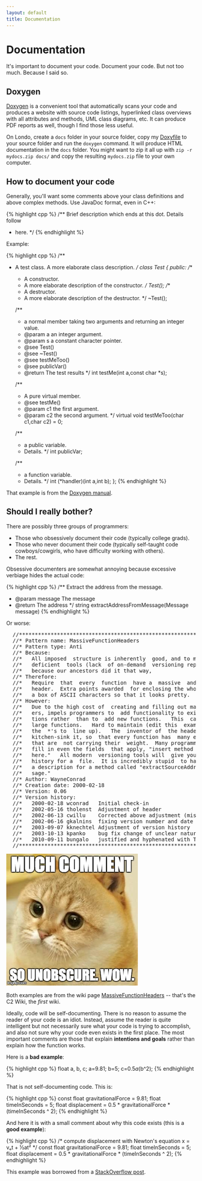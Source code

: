```yaml
---
layout: default
title: Documentation
---
```


# Documentation

It's important to document your code. Document your code. But not too much. Because I said so.

## Doxygen

[Doxygen](http://www.stack.nl/~dimitri/doxygen/) is a convenient tool that automatically scans your code and produces a website with source code listings, hyperlinked class overviews with all attributes and methods, UML class diagrams, etc. It can produce PDF reports as well, though I find those less useful.

On Londo, create a `docs` folder in your source folder, copy my [Doxyfile](/code/Doxyfile) to your source folder and run the `doxygen` command. It will produce HTML documentation in the `docs` folder. You might want to zip it all up with `zip -r mydocs.zip docs/` and copy the resulting `mydocs.zip` file to your own computer.

## How to document your code

Generally, you'll want some comments above your class definitions and above complex methods. Use JavaDoc format, even in C++:

{% highlight cpp %}
/** Brief description which ends at this dot. Details follow
 *  here.
 */
{% endhighlight %}

Example:

{% highlight cpp %}
/**
 *  A test class. A more elaborate class description.
 */
class Test
{
  public:
      /**
       * A constructor.
       * A more elaborate description of the constructor.
       */
      Test();
      /**
       * A destructor.
       * A more elaborate description of the destructor.
       */
     ~Test();
    
      /**
       * a normal member taking two arguments and returning an integer value.
       * @param a an integer argument.
       * @param s a constant character pointer.
       * @see Test()
       * @see ~Test()
       * @see testMeToo()
       * @see publicVar()
       * @return The test results
       */
       int testMe(int a,const char *s);
       
      /**
       * A pure virtual member.
       * @see testMe()
       * @param c1 the first argument.
       * @param c2 the second argument.
       */
       virtual void testMeToo(char c1,char c2) = 0;
   
      /** 
       * a public variable.
       * Details.
       */
       int publicVar;
       
      /**
       * a function variable.
       * Details.
       */
       int (*handler)(int a,int b);
};
{% endhighlight %}

That example is from the [Doxygen manual](http://www.stack.nl/~dimitri/doxygen/manual/index.html).

## Should I really bother?

There are possibly three groups of programmers:

- Those who obsessively document their code (typically college grads).
- Those who never document their code (typically self-taught code cowboys/cowgirls, who have difficulty working with others).
- The rest.

Obsessive documenters are somewhat annoying because excessive verbiage hides the actual code:

{% highlight cpp %}
/** Extract the address from the message.
 * @param message The message
 * @return The address
 */
string extractAddressFromMessage(Message message)
{% endhighlight %}

Or worse:

<pre>
  //*********************************************************************
  //* Pattern name: MassiveFunctionHeaders                              *
  //* Pattern type: Anti                                                *
  //* Because:                                                          *
  //*   All imposed  structure is inherently  good, and to make  up for *
  //*   deficient  tools (lack  of on-demand  versioning reports),  and *
  //*   because our ancestors did it that way,                          *
  //* Therefore:                                                        *
  //*   Require  that  every  function  have a  massive  and  elaborate *
  //*   header.  Extra points awarded  for enclosing the whole thing in *
  //*   a box of ASCII characters so that it looks pretty.              *
  //* However:                                                          *
  //*   Due to the high cost of  creating and filling out massive head- *
  //*   ers, impels programmers to  add functionality to existing func- *
  //*   tions rather  than to  add new functions.   This  causes overly *
  //*   large functions.   Hard to maintain (edit this  example and get *
  //*   the  *'s to  line up).   The  inventor of  the header  tends to *
  //*   kitchen-sink it, so  that every function has  many empty fields *
  //*   that are  not carrying their  weight.  Many programmers  do not *
  //*   fill in even the fields  that apply, "insert method description *
  //*   here."   All modern  versioning tools will  give you  a version *
  //*   history for a  file.  It is incredibly stupid  to have to write *
  //*   a description for a method called "extractSourceAddressFromMes- *
  //*   sage."                                                          *
  //* Author: WayneConrad                                               *
  //* Creation date: 2000-02-18                                         *
  //* Version: 0.06                                                     *
  //* Version history:                                                  *
  //*   2000-02-18 wconrad   Initial check-in                           *
  //*   2002-05-16 tholenst  Adjustment of header                       *
  //*   2002-06-13 cwillu    Corrected above adjustment (missing '*')   *
  //*   2002-06-16 gkalnins  fixing version number and date format      *
  //*   2003-09-07 kknechtel Adjustment of version history              *
  //*   2003-10-13 kpanko    bug fix change of unclear nature           *
  //*   2010-09-11 bungalo   justified and hyphenated with TeX          *
  //*********************************************************************
</pre>

![Cate comment](/images/catedoge.jpg)

Both examples are from the wiki page [MassiveFunctionHeaders](http://c2.com/cgi/wiki?MassiveFunctionHeaders) -- that's the C2 Wiki, the *first* wiki.

Ideally, code will be self-documenting. There is no reason to assume the reader of your code is an idiot. Instead, assume the reader is quite intelligent but not necessarily sure what your code is trying to accomplish, and also not sure why your code even exists in the first place. The most important comments are those that explain **intentions and goals** rather than explain how the function works.

Here is a **bad example**:

{% highlight cpp %}
float a, b, c; a=9.81; b=5; c=0.5*a*(b^2);
{% endhighlight %}

That is not self-documenting code. This is:

{% highlight cpp %}
const float gravitationalForce = 9.81;
float timeInSeconds = 5;
float displacement = 0.5 * gravitationalForce * (timeInSeconds ^ 2);
{% endhighlight %}

And here it is with a small comment about why this code exists (this is a **good example**):

{% highlight cpp %}
/* compute displacement with Newton's equation x = vₒt + ½at² */
const float gravitationalForce = 9.81;
float timeInSeconds = 5;
float displacement = 0.5 * gravitationalForce * (timeInSeconds ^ 2);
{% endhighlight %}

This example was borrowed from a [StackOverflow post](http://stackoverflow.com/a/209089).
